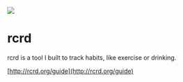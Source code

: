 <a href="https://travis-ci.org/jeffcarp/rcrd/"><img src="https://travis-ci.org/jeffcarp/rcrd.png?branch=edge" /></a>

# rcrd

rcrd is a tool I built to track habits, like exercise or drinking.

[http://rcrd.org/guide](http://rcrd.org/guide)
